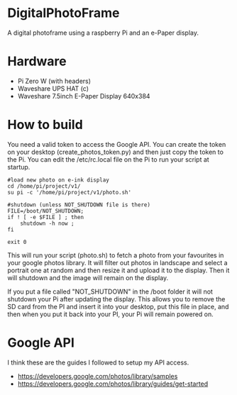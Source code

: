 # DigitalPhotoFrame
A digital photoframe using a raspberry Pi and an e-Paper display.

# Hardware
- Pi Zero W (with headers)
- Waveshare UPS HAT (c)
- Waveshare 7.5inch E-Paper Display 640x384

# How to build
You need a valid token to access the Google API. You can create the token on your desktop (create_photos_token.py) and then just copy the token to the Pi. You can edit the /etc/rc.local file on the Pi to run your script at startup. 
```
#load new photo on e-ink display
cd /home/pi/project/v1/
su pi -c '/home/pi/project/v1/photo.sh'

#shutdown (unless NOT_SHUTDOWN file is there)
FILE=/boot/NOT_SHUTDOWN;
if ! [ -e $FILE ] ; then 
    shutdown -h now ; 
fi

exit 0
```
This will run your script (photo.sh) to fetch a photo from your favourites in your google photos library. It will filter out photos in landscape and select a portrait one at random and then resize it and upload it to the display. Then it will shutdown and the image will remain on the display.

If you put a file called "NOT_SHUTDOWN" in the /boot folder it will not shutdown your Pi after updating the display. This allows you to remove the SD card from the PI and insert it into your desktop, put this file in place, and then when you put it back into your PI, your Pi will remain powered on.

# Google API
I think these are the guides I followed to setup my API access.
- https://developers.google.com/photos/library/samples
- https://developers.google.com/photos/library/guides/get-started 

